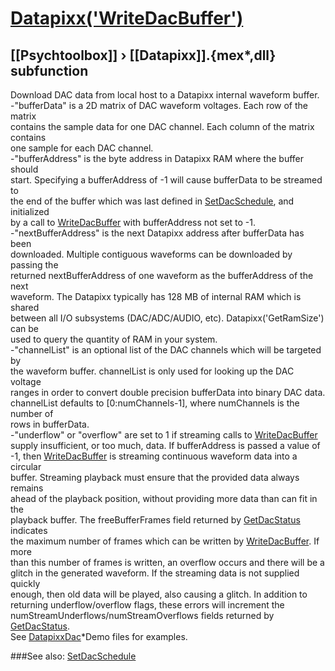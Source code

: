 # [Datapixx('WriteDacBuffer')](Datapixx-WriteDacBuffer) 
## [[Psychtoolbox]] &#8250; [[Datapixx]].{mex*,dll} subfunction


Download DAC data from local host to a Datapixx internal waveform buffer.  
-"bufferData" is a 2D matrix of DAC waveform voltages. Each row of the matrix  
contains the sample data for one DAC channel. Each column of the matrix contains  
one sample for each DAC channel.  
-"bufferAddress" is the byte address in Datapixx RAM where the buffer should  
start. Specifying a bufferAddress of -1 will cause bufferData to be streamed to  
the end of the buffer which was last defined in [SetDacSchedule](SetDacSchedule), and initialized  
by a call to [WriteDacBuffer](WriteDacBuffer) with bufferAddress not set to -1.  
-"nextBufferAddress" is the next Datapixx address after bufferData has been  
downloaded. Multiple contiguous waveforms can be downloaded by passing the  
returned nextBufferAddress of one waveform as the bufferAddress of the next  
waveform. The Datapixx typically has 128 MB of internal RAM which is shared  
between all I/O subsystems (DAC/ADC/AUDIO, etc). Datapixx('GetRamSize') can be  
used to query the quantity of RAM in your system.  
-"channelList" is an optional list of the DAC channels which will be targeted by  
the waveform buffer. channelList is only used for looking up the DAC voltage  
ranges in order to convert double precision bufferData into binary DAC data.  
channelList defaults to [0:numChannels-1], where numChannels is the number of  
rows in bufferData.  
-"underflow" or "overflow" are set to 1 if streaming calls to [WriteDacBuffer](WriteDacBuffer)  
supply insufficient, or too much, data. If bufferAddress is passed a value of  
-1, then [WriteDacBuffer](WriteDacBuffer) is streaming continuous waveform data into a circular  
buffer. Streaming playback must ensure that the provided data always remains  
ahead of the playback position, without providing more data than can fit in the  
playback buffer. The freeBufferFrames field returned by [GetDacStatus](GetDacStatus) indicates  
the maximum number of frames which can be written by [WriteDacBuffer](WriteDacBuffer). If more  
than this number of frames is written, an overflow occurs and there will be a  
glitch in the generated waveform. If the streaming data is not supplied quickly  
enough, then old data will be played, also causing a glitch. In addition to  
returning underflow/overflow flags, these errors will increment the  
numStreamUnderflows/numStreamOverflows fields returned by [GetDacStatus](GetDacStatus).  
See [DatapixxDac](DatapixxDac)\*Demo files for examples.  
  


###See also:
[SetDacSchedule](Datapixx-SetDacSchedule)
